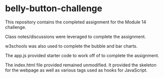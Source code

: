 # belly-button-challenge
This repository contains the completed assignment for the Module 14 challenge.

Class notes/discussions were leveraged to complete the assignment.

w3schools was also used to complete the bubble and bar charts.

The app.js provided starter code to work off of to complete the assignment.

The index.html file provided remained unmodified. It provided the skeleton for the webpage as well as various tags used as hooks for JavaScript.
